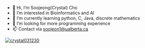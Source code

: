 - 👋 Hi, I’m Soojeong(Crystal) Cho
- 👀 I’m interested in Bioinformatics and AI
- 🌱 I’m currently learning python, C, Java, discrete mathematics  
- 💞️ I’m looking for more programming experience
- 📫 Contact via soojeon1@ualberta.ca

<!---
crystal11111/crystal11111 is a ✨ special ✨ repository because its `README.md` (this file) appears on your GitHub profile.
You can click the Preview link to take a look at your changes.
--->

[![crystal031230](http://mazassumnida.wtf/api/generate_badge?boj={https://github.com/crystal11111})](https://solved.ac/{https://github.com/crystal11111})
